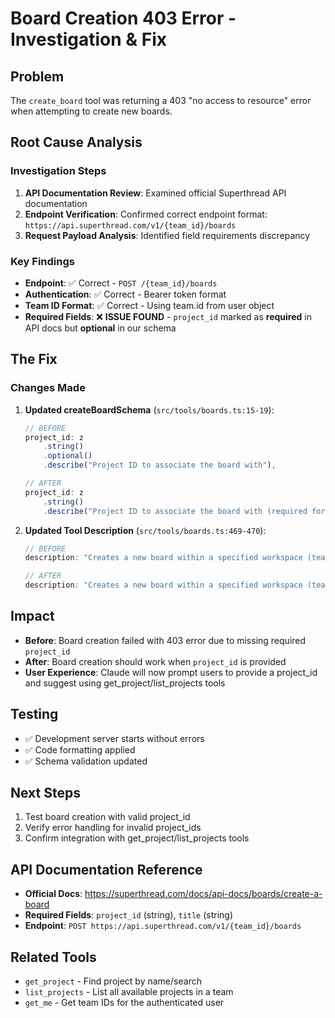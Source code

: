 # Board Creation 403 Error - Investigation & Fix

## Problem

The `create_board` tool was returning a 403 "no access to resource" error when attempting to create new boards.

## Root Cause Analysis

### Investigation Steps

1. **API Documentation Review**: Examined official Superthread API documentation
2. **Endpoint Verification**: Confirmed correct endpoint format: `https://api.superthread.com/v1/{team_id}/boards`
3. **Request Payload Analysis**: Identified field requirements discrepancy

### Key Findings

- **Endpoint**: ✅ Correct - `POST /{team_id}/boards`
- **Authentication**: ✅ Correct - Bearer token format
- **Team ID Format**: ✅ Correct - Using team.id from user object
- **Required Fields**: ❌ **ISSUE FOUND** - `project_id` marked as **required** in API docs but **optional** in our schema

## The Fix

### Changes Made

1. **Updated createBoardSchema** (`src/tools/boards.ts:15-19`):

   ```typescript
   // BEFORE
   project_id: z
       .string()
       .optional()
       .describe("Project ID to associate the board with"),

   // AFTER
   project_id: z
       .string()
       .describe("Project ID to associate the board with (required for board creation)"),
   ```

2. **Updated Tool Description** (`src/tools/boards.ts:469-470`):

   ```typescript
   // BEFORE
   description: "Creates a new board within a specified workspace (team_id)";

   // AFTER
   description: "Creates a new board within a specified workspace (team_id). Requires a valid project_id - use get_project or list_projects to find available project IDs.";
   ```

## Impact

- **Before**: Board creation failed with 403 error due to missing required `project_id`
- **After**: Board creation should work when `project_id` is provided
- **User Experience**: Claude will now prompt users to provide a project_id and suggest using get_project/list_projects tools

## Testing

- ✅ Development server starts without errors
- ✅ Code formatting applied
- ✅ Schema validation updated

## Next Steps

1. Test board creation with valid project_id
2. Verify error handling for invalid project_ids
3. Confirm integration with get_project/list_projects tools

## API Documentation Reference

- **Official Docs**: https://superthread.com/docs/api-docs/boards/create-a-board
- **Required Fields**: `project_id` (string), `title` (string)
- **Endpoint**: `POST https://api.superthread.com/v1/{team_id}/boards`

## Related Tools

- `get_project` - Find project by name/search
- `list_projects` - List all available projects in a team
- `get_me` - Get team IDs for the authenticated user
